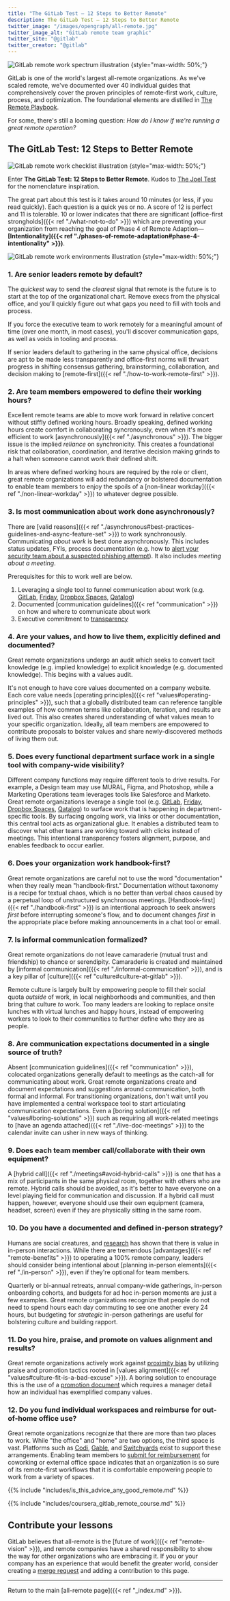 ```yaml
---
title: "The GitLab Test — 12 Steps to Better Remote"
description: The GitLab Test — 12 Steps to Better Remote
twitter_image: "/images/opengraph/all-remote.jpg"
twitter_image_alt: "GitLab remote team graphic"
twitter_site: "@gitlab"
twitter_creator: "@gitlab"
---
```


![GitLab remote work spectrum illustration](/images/all-remote/spectrum_of_remote_work_gitlab.jpg)
{style="max-width: 50%;"}

GitLab is one of the world's largest all-remote organizations. As we've scaled remote, we've documented over 40 individual guides that comprehensively cover the proven principles of remote-first work, culture, process, and optimization. The foundational elements are distilled in [The Remote Playbook](http://allremote.info).

For some, there's still a looming question: *How do I know if we're running a great remote operation?*

## The GitLab Test: 12 Steps to Better Remote

![GitLab remote work checklist illustration](/images/all-remote/remote_checklist_illustration.jpg)
{style="max-width: 50%;"}

Enter **The GitLab Test: 12 Steps to Better Remote**. Kudos to [The Joel Test](https://www.joelonsoftware.com/2000/08/09/the-joel-test-12-steps-to-better-code) for the nomenclature inspiration.

The great part about this test is it takes around 10 minutes (or less, if you read quickly). Each question is a quick yes or no. A score of 12 is perfect and 11 is tolerable. 10 or lower indicates that there are significant [office-first strongholds]({{< ref "./what-not-to-do" >}}) which are preventing your organization from reaching the goal of Phase 4 of Remote Adaption— **[Intentionality]({{< ref "./phases-of-remote-adaptation#phase-4-intentionality" >}})**.

![GitLab remote work environments illustration](/images/all-remote/remote_report_house_gitlab.jpg)
{style="max-width: 50%;"}

### 1. Are senior leaders remote by default?

The *quickest* way to send the *clearest* signal that remote is the future is to start at the top of the organizational chart. Remove execs from the physical office, and you’ll quickly figure out what gaps you need to fill with tools and process.

If you force the executive team to work remotely for a meaningful amount of time (over one month, in most cases), you'll discover communication gaps, as well as voids in tooling and process.

If senior leaders default to gathering in the same physical office, decisions are apt to be made less transparently and office-first norms will thrwart progress in shifting consensus gathering, brainstorming, collaboration, and decision making to [remote-first]({{< ref "./how-to-work-remote-first" >}}).

### 2. Are team members empowered to define their working hours?

Excellent remote teams are able to move work forward in relative concert without stiffly defined working hours. Broadly speaking, defined working hours create comfort in collaborating syncronously, even when it's more efficient to work [asynchronously]({{< ref "./asynchronous" >}}). The bigger issue is the implied *reliance* on synchronicity. This creates a foundational risk that collaboration, coordination, and iterative decision making grinds to a halt when someone cannot work their defined shift.

In areas where defined working hours are required by the role or client, great remote organizations will add redundancy or bolstered documentation to enable team members to enjoy the spoils of a [non-linear workday]({{< ref "./non-linear-workday" >}}) to whatever degree possible.

### 3. Is most communication about work done asynchronously?

There are [valid reasons]({{< ref "./asynchronous#best-practices-guidelines-and-async-feature-set" >}}) to work synchronously. Communicating *about work* is best done asynchronously. This includes status updates, FYIs, process documentation (e.g. how to [alert your security team about a suspected phishing attempt](/handbook/security#what-to-do-if-you-suspect-an-email-is-a-phishing-attack)). It also includes *meeting about a meeting*.

Prerequisites for this to work well are below.

1. Leveraging a single tool to funnel communication about work (e.g. [GitLab](/handbook/product/gitlab-the-product), [Friday](https://friday.app), [Dropbox Spaces](https://blog.dropbox.com/topics/product-tips/make-remote-work-easier-with-dropbox-spaces), [Qatalog](https://qatalog.com))
1. Documented [communication guidelines]({{< ref "communication" >}}) on how and where to communicate about work
1. Executive commitment to [transparency](/handbook/values/#transparency)

### 4. Are your values, and how to live them, explicitly defined and documented?

Great remote organizations undergo an audit which seeks to convert tacit knowledge (e.g. implied knowledge) to explicit knowledge (e.g. documented knowledge). This begins with a values audit.

It's not enough to have core values documented on a company website. Each core value needs [operating principles]({{< ref "values#operating-principles" >}}), such that a globally distributed team can reference tangible examples of how common terms like collaboration, iteration, and results are lived out. This also creates shared understanding of what values mean to your specific organization. Ideally, all team members are empowered to contribute proposals to bolster values and share newly-discovered methods of living them out.

### 5. Does every functional department surface work in a single tool with company-wide visibility?

Different company functions may require different tools to drive results. For example, a Design team may use MURAL, Figma, and Photoshop, while a Marketing Operations team leverages tools like Salesforce and Marketo. Great remote organizations leverage a single tool (e.g. [GitLab](/handbook/product/gitlab-the-product), [Friday](https://friday.app), [Dropbox Spaces](https://blog.dropbox.com/topics/product-tips/make-remote-work-easier-with-dropbox-spaces), [Qatalog](https://qatalog.com)) to surface work that is happening in department-specific tools. By surfacing ongoing work, via links or other documentation, this central tool acts as organizational glue. It enables a distributed team to discover what other teams are working toward with clicks instead of meetings. This intentional transparency fosters alignment, purpose, and enables feedback to occur earlier.

### 6. Does your organization work handbook-first?

Great remote organizations are careful not to use the word "documentation" when they really mean "handbook-first." Documentation without taxonomy is a recipe for textual chaos, which is no better than verbal chaos caused by a perpetual loop of unstructured synchronous meetings. [Handbook-first]({{< ref "./handbook-first" >}}) is an intentional approach to seek answers *first* before interrupting someone's flow, and to document changes *first* in the appropriate place before making announcements in a chat tool or email.

### 7. Is informal communication formalized?

Great remote organizations do not leave camaraderie (mutual trust and friendship) to chance or serendipity. Camaraderie is created and maintained by [informal communication]({{< ref "./informal-communication" >}}), and is a key pillar of [culture]({{< ref "culture#culture-at-gitlab" >}}).

Remote culture is largely built by empowering people to fill their social quota *outside* of work, in local neighborhoods and communities, and then bring that culture *to* work. Too many leaders are looking to replace onsite lunches with virtual lunches and happy hours, instead of empowering workers to look to their communities to further define who they are as people.

### 8. Are communication expectations documented in a single source of truth?

Absent [communication guidelines]({{< ref "communication" >}}), colocated organizations generally default to meetings as the catch-all for communicating about work. Great remote organizations create and document expectations and suggestions around communication, both formal and informal. For transitioning organizations, don't wait until you have implemented a central workspace tool to start articulating communication expectations. Even a [boring solution]({{< ref "values#boring-solutions" >}}) such as requiring all work-related meetings to [have an agenda attached]({{< ref "./live-doc-meetings" >}}) to the calendar invite can usher in new ways of thinking.

### 9. Does each team member call/collaborate with their own equipment?

A [hybrid call]({{< ref "./meetings#avoid-hybrid-calls" >}}) is one that has a mix of participants in the same physical room, together with others who are remote. Hybrid calls should be avoided, as it's better to have everyone on a level playing field for communication and discussion. If a hybrid call must happen, however, everyone should use their own equipment (camera, headset, screen) even if they are physically sitting in the same room.

### 10. Do you have a documented and defined in-person strategy?

Humans are social creatures, and [research](https://papers.ssrn.com/sol3/papers.cfm?abstract_id=2443551) has shown that there is value in in-person interactions. While there are tremendous [advantages]({{< ref "remote-benefits" >}}) to operating a 100% remote company, leaders should consider being intentional about [planning in-person elements]({{< ref "./in-person" >}}), even if they're optional for team members.

Quarterly or bi-annual retreats, annual company-wide gatherings, in-person onboarding cohorts, and budgets for ad hoc in-person moments are just a few examples. Great remote organizations recognize that people do not need to spend hours each day commuting to see one another every 24 hours, but budgeting for *strategic* in-person gatherings are useful for bolstering culture and building rapport.

### 11. Do you hire, praise, and promote on values alignment and results?

Great remote organizations actively work against [proximity bias](https://www.protocol.com/workplace/proximity-bias-hybrid-work) by utilizing praise and promotion tactics rooted in [values alignment]({{< ref "values#culture-fit-is-a-bad-excuse" >}}). A boring solution to encourage this is the use of a [promotion document](/handbook/people-group/promotions-transfers#general-promotion-document-template) which requires a manager detail how an individual has exemplified company values.

### 12. Do you fund individual workspaces and reimburse for out-of-home office use?

Great remote organizations recognize that there are more than two places to work. While "the office" and "home" are two options, the third space is vast. Platforms such as [Codi](https://www.codi.com), [Gable](https://www.gable.to), and [Switchyards](https://switchyards.com) exist to support these arrangements. Enabling team members to [submit for reimbursement](/handbook/finance/expenses#-coworking-or-external-office--space) for coworking or external office space indicates that an organization is so sure of its remote-first workflows that it is comfortable empowering people to work from a variety of spaces.

{{% include "includes/is_this_advice_any_good_remote.md" %}}

{{% include "includes/coursera_gitlab_remote_course.md" %}}

## Contribute your lessons

GitLab believes that all-remote is the [future of work]({{< ref "remote-vision" >}}), and remote companies have a shared responsibility to show the way for other organizations who are embracing it. If you or your company has an experience that would benefit the greater world, consider creating a [merge request](https://docs.gitlab.com/ee/user/project/merge_requests) and adding a contribution to this page.

---

Return to the main [all-remote page]({{< ref "_index.md" >}}).
